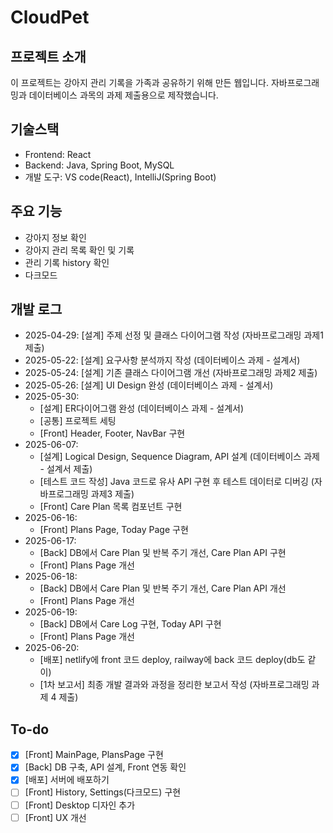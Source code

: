 # CloudPet

## 프로젝트 소개

이 프로젝트는 강아지 관리 기록을 가족과 공유하기 위해 만든 웹입니다. 자바프로그래밍과 데이터베이스 과목의 과제 제출용으로 제작했습니다.

## 기술스택

- Frontend: React
- Backend: Java, Spring Boot, MySQL
- 개발 도구: VS code(React), IntelliJ(Spring Boot)

## 주요 기능

- 강아지 정보 확인
- 강아지 관리 목록 확인 및 기록
- 관리 기록 history 확인
- 다크모드

## 개발 로그

- 2025-04-29: [설계] 주제 선정 및 클래스 다이어그램 작성 (자바프로그래밍 과제1 제출)
- 2025-05-22: [설계] 요구사항 분석까지 작성 (데이터베이스 과제 - 설계서)
- 2025-05-24: [설계] 기존 클래스 다이어그램 개선 (자바프로그래밍 과제2 제출)
- 2025-05-26: [설계] UI Design 완성 (데이터베이스 과제 - 설계서)
- 2025-05-30:
  - [설계] ER다이어그램 완성 (데이터베이스 과제 - 설계서)
  - [공통] 프로젝트 세팅
  - [Front] Header, Footer, NavBar 구현
- 2025-06-07:
  - [설계] Logical Design, Sequence Diagram, API 설계 (데이터베이스 과제 - 설계서 제출)
  - [테스트 코드 작성] Java 코드로 유사 API 구현 후 테스트 데이터로 디버깅 (자바프로그래밍 과제3 제출)
  - [Front] Care Plan 목록 컴포넌트 구현
- 2025-06-16:
  - [Front] Plans Page, Today Page 구현
- 2025-06-17:
  - [Back] DB에서 Care Plan 및 반복 주기 개선, Care Plan API 구현
  - [Front] Plans Page 개선
- 2025-06-18:
  - [Back] DB에서 Care Plan 및 반복 주기 개선, Care Plan API 개선
  - [Front] Plans Page 개선
- 2025-06-19:
  - [Back] DB에서 Care Log 구현, Today API 구현
  - [Front] Plans Page 개선
- 2025-06-20:
  - [배포] netlify에 front 코드 deploy, railway에 back 코드 deploy(db도 같이)
  - [1차 보고서] 최종 개발 결과와 과정을 정리한 보고서 작성 (자바프로그래밍 과제 4 제출)

## To-do

- [x] [Front] MainPage, PlansPage 구현
- [x] [Back] DB 구축, API 설계, Front 연동 확인
- [x] [배포] 서버에 배포하기
- [ ] [Front] History, Settings(다크모드) 구현
- [ ] [Front] Desktop 디자인 추가
- [ ] [Front] UX 개선
